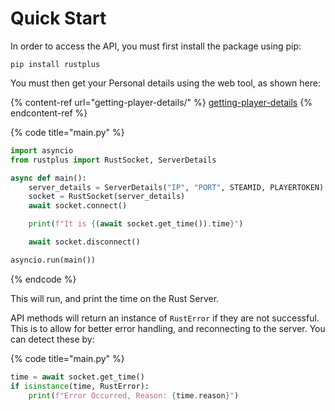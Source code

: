# Quick Start

In order to access the API, you must first install the package using pip:

```shell
pip install rustplus
```

You must then get your Personal details using the web tool, as shown here:

{% content-ref url="getting-player-details/" %}
[getting-player-details](getting-player-details/)
{% endcontent-ref %}

{% code title="main.py" %}
```python
import asyncio
from rustplus import RustSocket, ServerDetails

async def main():
    server_details = ServerDetails("IP", "PORT", STEAMID, PLAYERTOKEN)
    socket = RustSocket(server_details)
    await socket.connect()

    print(f"It is {(await socket.get_time()).time}")

    await socket.disconnect()

asyncio.run(main())
```
{% endcode %}

This will run, and print the time on the Rust Server.

API methods will return an instance of `RustError` if they are not successful. This is to allow for better error handling, and reconnecting to the server. You can detect these by:

{% code title="main.py" %}
```python
time = await socket.get_time()
if isinstance(time, RustError):
    print(f"Error Occurred, Reason: {time.reason}")
```
